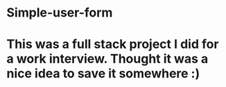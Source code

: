 # Simple-user-form

# This was a full stack project I did for a work interview. Thought it was a nice idea to save it somewhere :)
